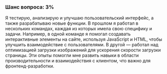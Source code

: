 ### Шанс вопроса: 3%

Я тестирую, анализирую и улучшаю пользовательский интерфейс, а также разрабатываю новые функции. В прошлом я работал в нескольких командах, каждая из которых имела свою специфику и задачи. Например, в одной команде я помогал создавать интерактивные элементы на сайте, используя JavaScript и HTML, чтобы улучшить взаимодействие с пользователями. В другой — работал над оптимизацией загрузки изображений для ускорения скорости загрузки страницы. Эти опыты помогли мне развить навыки в области производительности и взаимодействия с клиентом, что важно для фронтенд-разработки.